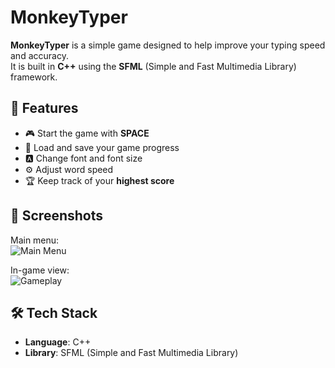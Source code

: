 # MonkeyTyper

**MonkeyTyper** is a simple game designed to help improve your typing speed and accuracy.  
It is built in **C++** using the **SFML** (Simple and Fast Multimedia Library) framework.

## 🧠 Features

- 🎮 Start the game with **SPACE**
- 💾 Load and save your game progress
- 🅰️ Change font and font size
- ⚙️ Adjust word speed
- 🏆 Keep track of your **highest score**

## 📸 Screenshots

Main menu:  
![Main Menu](https://i.imgur.com/lqztMnL.png)

In-game view:  
![Gameplay](https://i.imgur.com/iO05Cvd.png)

## 🛠️ Tech Stack

- **Language**: C++  
- **Library**: SFML (Simple and Fast Multimedia Library)